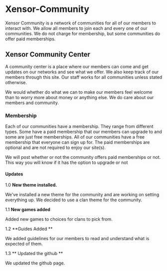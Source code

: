 # Xensor-Community
Xensor Community is a network of communities for all of our members to interact with. We allow all members to join each and every one of our communities. We do not charge for membership, but some communities do offer paid memberships.

## Xensor Community Center

A community center is a place where our members can come and get updates on our networks and see what we offer. We also keep track of our members through this site. Our staff works for all communities unless stated otherwise.

We would whether do what we can to make our members feel welcome than to worry more about money or anything else. We do care about our members and community.

### Membership

Each of our communities have a membership. They range from different types. Some have a paid membership that our members can upgrade to and some are just free memberships. All of our communities have a free membership that everyone can sign up for. The paid memberships are optional and are not required to enjoy our site(s).

We will post whether or not the community offers paid memberships or not. This way you will know if it has the option to upgrade or not

#### Updates

1.0 **New theme installed.**

We've installed a new theme for the community and are working on setting everything up. We decided to use a clan theme for the community.

1.1 **New games added**

Added new games to choices for clans to pick from.

1.2 **Guides Added **

We added guidelines for our members to read and understand what is expected of them.

1.3 ** Updated the github **

We updated the github page.